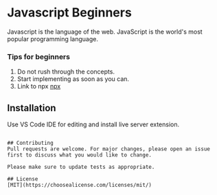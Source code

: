 # Javascript Beginners

Javascript is the language of the web. JavaScript is the world's most popular programming language.

### Tips for beginners

1. Do not rush through the concepts.
2. Start implementing as soon as you can.
3. Link to npx [npx](https://docs.npmjs.com/cli/v7/commands/npx)

## Installation

Use VS Code IDE for editing and install live server extension.



```

## Contributing
Pull requests are welcome. For major changes, please open an issue first to discuss what you would like to change.

Please make sure to update tests as appropriate.

## License
[MIT](https://choosealicense.com/licenses/mit/)
